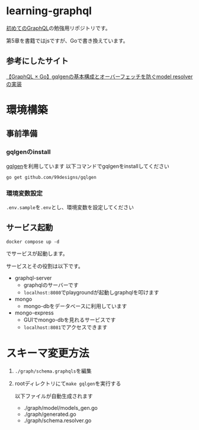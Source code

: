 # learning-graphql
[初めてのGraphQL](https://www.oreilly.co.jp/books/9784873118932/)の勉強用リポジトリです。

第5章を書籍ではjsですが、Goで書き換えています。

## 参考にしたサイト
[【GraphQL × Go】gqlgenの基本構成とオーバーフェッチを防ぐmodel resolverの実装](https://tech.layerx.co.jp/entry/2021/10/22/171242
)
# 環境構築
## 事前準備
### gqlgenのinstall
[gqlgen](https://github.com/99designs/gqlgen)を利用しています
以下コマンドでgqlgenをinstallしてください
```
go get github.com/99designs/gqlgen
```

### 環境変数設定
`.env.sample`を`.env`とし、環境変数を設定してください

## サービス起動
```
docker compose up -d
```
でサービスが起動します。

サービスとその役割は以下です。

- graphql-server
  - graphqlのサーバーです
  - `localhost:8080`でplaygroundが起動しgraphqlを叩けます
- mongo
  - mongo-dbをデータベースに利用しています
- mongo-express
  - GUIでmongo-dbを見れるサービスです
  - `localhost:8081`でアクセスできます

# スキーマ変更方法
1. `./graph/schema.graphqls`を編集
2. rootディレクトリにて`make gqlgen`を実行する

    以下ファイルが自動生成されます
    
   - ./graph/model/models_gen.go
   - ./graph/generated.go
   - ./graph/schema.resolver.go